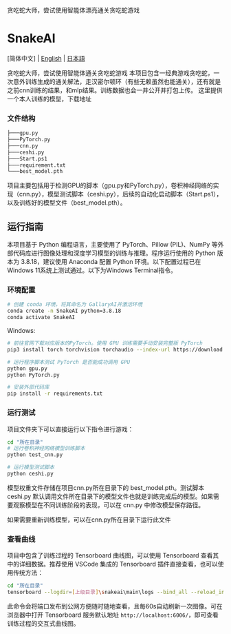 贪吃蛇大师，尝试使用智能体漂亮通关贪吃蛇游戏


# SnakeAI

[简体中文] | [English](README-EN.md) | [日本語](README_JA.md)

贪吃蛇大师，尝试使用智能体通关贪吃蛇游戏
本项目包含一经典游戏贪吃蛇，一次意外训练生成的通关解法，走汉密尔顿环（有些无赖虽然也能通关），还有就是之前cnn训练的结果，和mlp结果。训练数据也会一并公开并打包上传。
这里提供一个本人训练的模型，下载地址  

### 文件结构

```bash
├───gpu.py
├───PyTorch.py
├───cnn.py
├───ceshi.py
├───Start.ps1
├───requirement.txt
└───best_model.pth
```

项目主要包括用于检测GPU的脚本（gpu.py和PyTorch.py），卷积神经网络的实现（cnn.py），模型测试脚本（ceshi.py），后续的自动化启动脚本（Start.ps1），以及训练好的模型文件（best_model.pth）。


## 运行指南

本项目基于 Python 编程语言，主要使用了 PyTorch、Pillow (PIL)、NumPy 等外部代码库进行图像处理和深度学习模型的训练与推理。程序运行使用的 Python 版本为 3.8.18，建议使用 Anaconda 配置 Python 环境。以下配置过程已在 Windows 11系统上测试通过。以下为Windows Terminal指令。


### 环境配置

```bash
# 创建 conda 环境，将其命名为 GallaryAI并激活环境
conda create -n SnakeAI python=3.8.18
conda activate SnakeAI
```


Windows:
```bash 
# 前往官网下载对应版本的PyTorch。使用 GPU 训练需要手动安装完整版 PyTorch
pip3 install torch torchvision torchaudio --index-url https://download.pytorch.org/whl/cu121

# 运行程序脚本测试 PyTorch 是否能成功调用 GPU
python gpu.py
python PyTorch.py

# 安装外部代码库
pip install -r requirements.txt
```


### 运行测试

项目文件夹下可以直接运行以下指令进行游戏：

```bash
cd "所在目录"
# 运行卷积神经网络模型训练脚本
python test_cnn.py

# 运行模型测试脚本
python ceshi.py
```

模型权重文件存储在项目cnn.py所在目录下的 best_model.pth。测试脚本 ceshi.py 默认调用文件所在目录下的模型文件也就是训练完成后的模型。如果需要观察模型在不同训练阶段的表现，可以在 cnn.py 中修改模型保存路径。

如果需要重新训练模型，可以在cnn.py所在目录下运行此文件


### 查看曲线

项目中包含了训练过程的 Tensorboard 曲线图，可以使用 Tensorboard 查看其中的详细数据。推荐使用 VSCode 集成的 Tensorboard 插件直接查看，也可以使用传统方法：

```bash
cd "所在目录"
tensorboard --logdir=[上级目录]\snakeai\main\logs --bind_all --reload_interval 60
```

此命令会将端口发布到公网方便随时随地查看，且每60s自动刷新一次图像。可在浏览器中打开 Tensorboard 服务默认地址 `http://localhost:6006/`，即可查看训练过程的交互式曲线图。
